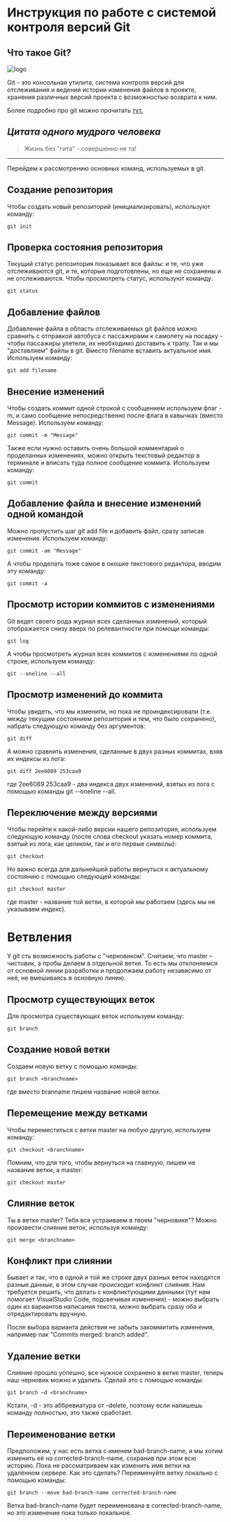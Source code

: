 # **Инструкция по работе с системой контроля версий Git**

## **Что такое Git?**

![logo](Git-logo.png)

Git - это консольная утилита, система контроля версий для отслеживания и ведения истории изменения файлов в проекте, хранения различных версий проекта с возможностью возврата к ним.

Более подробно про git можно прочитать [тут.](https://habr.com/ru/post/541258/)

## *Цитата одного мудрого человека*

> Жизнь без "гита" - совершенно не та!

---
Перейдем к рассмотрению основных команд, используемых в git.

## **Создание репозитория**

Чтобы создать новый репозиторий (инициализировать), используют команду:

    git init

## **Проверка состояния репозитория**

Текущий статус репозитория показывает все файлы: и те, что уже отслеживаются git, и те, которые подготовлены, но еще не сохранены и не отслеживаются. Чтобы просмотреть статус, используют команду:

    git status

## **Добавление файлов**

Добавление файла в область отслеживаемых git файлов можно сравнить с отправкой автобуса с пассажирами к самолету на посадку - чтобы пассажиры улетели, их необходимо доставить к трапу. Так и мы "доставляем" файлы в git. Вместо filename вставить актуальное имя. Используем команду: 

    git add filename

## **Внесение изменений**

Чтобы создать коммит одной строкой с сообщением используем флаг -m, и само сообщение непосредственно после флага в кавычках (вместо Message). Используем команду: 

    git commit -m "Message"

Также если нужно оставить очень большой комментарий о проделанных изменениях, можно открыть текстовый редактор в терминале и вписать туда полное сообщение коммита. Используем команду:

    git commit

## **Добавление файла и внесение изменений одной командой**

Можно пропустить шаг git add file и добавить файл, сразу записав изменения. Используем команду:

    git commit -am "Message"

А чтобы проделать тоже самое в окошке текстового редактора, вводим эту команду:

    git commit -a

## **Просмотр истории коммитов с изменениями**

Git ведет своего рода журнал всех сделанных изменений, который отображается снизу вверх по релевантности при помощи команды:

    git log

А чтобы просмотреть журнал всех коммитов с изменениями по одной строке, используем команду:

    git --oneline --all

## **Просмотр изменений до коммита**

Чтобы увидеть, что мы изменили, но пока не проиндексировали (т.е. между текущим состоянием репозитория и тем, что было сохранено), набрать следующую команду без аргументов:

    git diff

А можно сравнить изменения, сделанные в двух разных коммитах, взяв их индексы из лога:

    git diff 2ee6089 253caa9

где 2ee6089 253caa9 - два индекса двух изменений, взятых из лога с помощью команды git --oneline --all.

## **Переключение между версиями**

Чтобы перейти к какой-либо версии нашего репозитория, используем следующую команду (после слова checkout указать номер коммита, взятый из лога, как целиком, так и его первые символы):

    git checkout

Но важно всегда для дальнейшей работы вернуться к актуальному состоянию с помощью следующей команды:

    git checkout master

где master - название той ветви, в которой мы работаем (здесь мы не указываем индекс).

# **Ветвления**

У git сть возможность работы с "черновиком". Считаем, что master – чистовик, а 
пробы делаем в отдельной ветке. То есть мы отклоняемся от основной линии разработки и продолжаем работу независимо от неё, не вмешиваясь в основную линию.

## **Просмотр существующих веток**

Для просмотра существующих веток используем команду:

    git branch

## **Создание новой ветки**

Создаем новую ветку с помощью команды:

    git branch <branchname>

где вместо branname пишем название новой ветки.

## **Перемещение между ветками**

Чтобы переместиться с ветки master на любую другую, используем команду:

    git checkout <branchname>

Помним, что для того, чтобы вернуться на главнуую, пишем не название ветки, а master: 

    git checkout master

## **Слияние веток**

Ты в ветке master? Тебя все устраиваем в твоем "черновике"? Можно произвести слияние веток, используя команду:

    git merge <branchname>

## **Конфликт при слиянии**

Бывает и так, что в одной и той же строке двух разных веток находятся разные данные, в этом случае происходит конфликт слияния. Нам требуется решить, что делать с конфликтующими данными (тут нам помогает VisualStudio Code, подсвечивая изменения) - можно выбрать один из вариантов написания текста, можно выбрать сразу оба и отредактировать вручную.

После выбора варианта действия не забыть закоммитить изменения, например nак "Commits merged: branch added".

## **Удаление ветки**

Слияние прошло успешно, все нужное сохранено в ветке master, теперь наш черновик можно и удалить. Сделай это с помощью команды:

    git branch –d <branchname>

Кстати, -d - это аббревиатура от -delete, поэтому если напишешь команду полностью, это также сработает.

## **Переименование ветки**

Предположим, у нас есть ветка с именем bad-branch-name, и мы хотим изменить её на corrected-branch-name, сохранив при этом всю историю. Пока не рассматриваем как изменить имя ветки на удалённом сервере. Как это сделать? Переименуйте ветку локально с помощью команды:

    git branch --move bad-branch-name corrected-branch-name

Ветка bad-branch-name будет переименована в corrected-branch-name, но это изменение пока только локальное.

